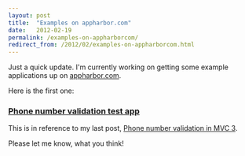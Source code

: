 ```yaml
---
layout: post
title:  "Examples on appharbor.com"
date:   2012-02-19
permalink: /examples-on-appharborcom/
redirect_from: /2012/02/examples-on-appharborcom.html
---
```

Just a quick update. I'm currently working on getting some example applications up on [appharbor.com](http://appharbor.com/).

Here is the first one:

### [Phone number validation test app](http://tkglaser.apphb.com/PhoneValidation/)

This is in reference to my last post, [Phone number validation in MVC 3](http://tkglaser.blogspot.com/2012/02/phone-number-validation-in-mvc-3.html).

Please let me know, what you think!
